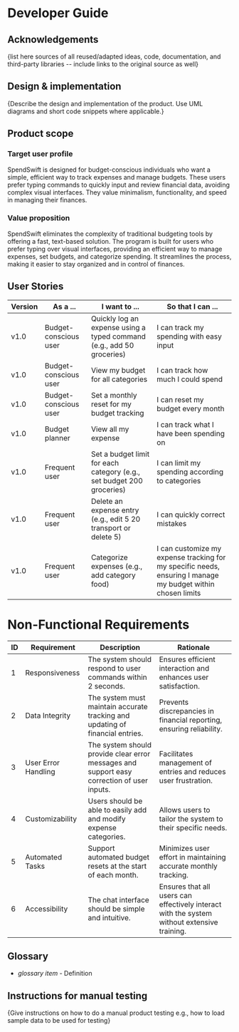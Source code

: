 # Developer Guide

## Acknowledgements

{list here sources of all reused/adapted ideas, code, documentation, and third-party libraries -- include links to the original source as well}

## Design & implementation

{Describe the design and implementation of the product. Use UML diagrams and short code snippets where applicable.}


## Product scope
### Target user profile

SpendSwift is designed for budget-conscious individuals who want a simple, efficient way to track expenses and manage budgets. These users prefer typing commands to quickly input and review financial data, avoiding complex visual interfaces. They value minimalism, functionality, and speed in managing their finances.

### Value proposition

SpendSwift eliminates the complexity of traditional budgeting tools by offering a fast, text-based solution. The program is built for users who prefer typing over visual interfaces, providing an efficient way to manage expenses, set budgets, and categorize spending. It streamlines the process, making it easier to stay organized and in control of finances.

## User Stories

|Version| As a ... | I want to ... | So that I can ...|
|--------|----------|---------------|------------------|
|v1.0|Budget-conscious user|Quickly log an expense using a typed command (e.g., add 50 groceries)|I can track my spending with easy input|
|v1.0|Budget-conscious user|View my budget for all categories|I can track how much I could spend|
|v1.0|Budget-conscious user|Set a monthly reset for my budget tracking|I can reset my budget every month|
|v1.0|Budget planner|View all my expense|I can track what I have been spending on|
|v1.0|Frequent user|Set a budget limit for each category (e.g., set budget 200 groceries)|I can limit my spending according to categories|
|v1.0|Frequent user|Delete an expense entry (e.g., edit 5 20 transport or delete 5)|I can quickly correct mistakes|
|v1.0|Frequent user|Categorize expenses (e.g., add category food)|I can customize my expense tracking for my specific needs, ensuring I manage my budget within chosen limits|




# Non-Functional Requirements

| ID | Requirement | Description | Rationale |
|----|-------------|-------------|-----------|
| 1  | Responsiveness | The system should respond to user commands within 2 seconds. | Ensures efficient interaction and enhances user satisfaction. |
| 2  | Data Integrity | The system must maintain accurate tracking and updating of financial entries. | Prevents discrepancies in financial reporting, ensuring reliability. |
| 3  | User Error Handling | The system should provide clear error messages and support easy correction of user inputs. | Facilitates management of entries and reduces user frustration. |
| 4  | Customizability | Users should be able to easily add and modify expense categories. | Allows users to tailor the system to their specific needs. |
| 5  | Automated Tasks | Support automated budget resets at the start of each month. | Minimizes user effort in maintaining accurate monthly tracking. |
| 6  | Accessibility | The chat interface should be simple and intuitive. | Ensures that all users can effectively interact with the system without extensive training. |


## Glossary

* *glossary item* - Definition

## Instructions for manual testing

{Give instructions on how to do a manual product testing e.g., how to load sample data to be used for testing}
